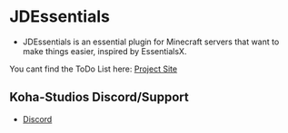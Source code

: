 # **JDEssentials**

- JDEssentials is an essential plugin for Minecraft servers that want to make things easier, inspired by EssentialsX.



You cant find the ToDo List here: [Project Site](https://github.com/users/jdkx32-source/projects/1)

## **Koha-Studios Discord/Support**
- [Discord](https://dsc.gg/koha-studios)
